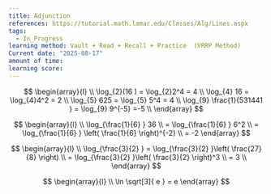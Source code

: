 ```yaml
---
title: Adjunction
references: https://tutorial.math.lamar.edu/Classes/Alg/Lines.aspx
tags:
  - In_Progress
learning method: Vault + Read + Recall + Practice  (VRRP Method)
Current date: "2025-08-17"
amount of time: 
learning score:
---
```

$$
\begin{array}{l} \\
\log_{2}(16 ) = \log_{2}2^4   =  4     \\
\log_{4} 16  =  \log_{4}4^2   = 2  \\
\log_{5} 625   =  \log_{5} 5^4  =  4 \\ 
\log_{9} \frac{1}{531441 }   = \log_{9} 9^{-5}   =-5    \\
\end{array}
$$

$$
\begin{array}{l} \\
\log_{\frac{1}{6} } 36   \\
 =   \log_{\frac{1}{6} }  6^2   \\
=  \log_{\frac{1}{6} }  \left( \frac{1}{6} \right)^{-2}   \\
 = -2
\end{array}
$$



$$
\begin{array}{l} \\
\log_{\frac{3}{2} }   = \log_{\frac{3}{2} }\left(  \frac{27}{8}  \right)  \\
=  \log_{\frac{3}{2} }\left( \frac{3}{2} \right)^3     \\
= 3  \\
\end{array}
$$






$$
\begin{array}{l} \\
\ln \sqrt[3]{ e }   = e  
\end{array}
$$

